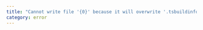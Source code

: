 ```yaml
---
title: "Cannot write file '{0}' because it will overwrite '.tsbuildinfo' file generated by referenced project '{1}'"
category: error
---
```

